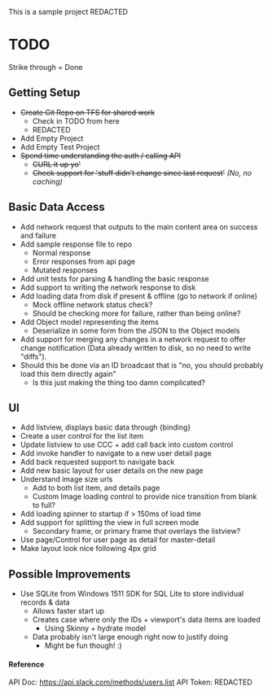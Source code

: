 This is a sample project REDACTED

# TODO #

Strike through = Done

## Getting Setup ##
+ ~~Create Git Repo on TFS for shared work~~
	+ Check in TODO from here
	+ REDACTED
+ Add Empty Project
+ Add Empty Test Project
+ ~~Spend time understanding the auth / calling API~~
	+ ~~CURL it up yo'~~
	+ ~~Check support for 'stuff didn't change since last request'~~ _(No, no caching)_

## Basic Data Access ##
+ Add network request that outputs to the main content area on success and failure
+ Add sample response file to repo
	+ Normal response
	+ Error responses from api page
	+ Mutated responses
+ Add unit tests for parsing & handling the basic response
+ Add support to writing the network response to disk
+ Add loading data from disk if present & offline (go to network if online)
	+ Mock offline network status check?
	+ Should be checking more for failure, rather than being online?
+ Add Object model representing the items
	+ Deserialize in some form from the JSON to the Object models
+ Add support for merging any changes in a network request to offer change notification (Data already written to disk, so no need to write "diffs").
+ Should this be done via an ID broadcast that is "no, you should probably load this item directly again"
	+ Is this just making the thing too damn complicated?

## UI ##
+ Add listview, displays basic data through {binding}
+ Create a user control for the list item
+ Update listview to use CCC + add call back into custom control
+ Add invoke handler to navigate to a new user detail page
+ Add back requested support to navigate back
+ Add new basic layout for user details on the new page
+ Understand image size urls
	+ Add to both list item, and details page
	+ Custom Image loading control to provide nice transition from blank to full?
+ Add loading spinner to startup if > 150ms of load time
+ Add support for splitting the view in full screen mode
	+ Secondary frame, or primary frame that overlays the listview?
+ Use page/Control for user page as detail for master-detail
+ Make layout look nice following 4px grid

## Possible Improvements ##
+ Use SQLite from Windows 1511 SDK for SQL Lite to store individual records & data
	+ Allows faster start up
	+ Creates case where only the IDs + viewport's data items are loaded
		+ Using Skinny + hydrate model
	+ Data probably isn't large enough right now to justify doing
		+ Might be fun though! :)

#### Reference ####
API Doc: https://api.slack.com/methods/users.list
API Token: REDACTED